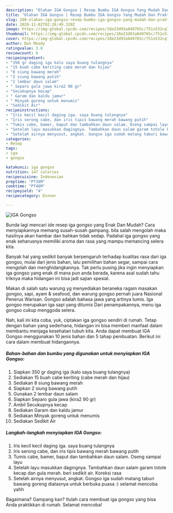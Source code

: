 ```yaml
---
description: "Olahan IGA Gongso | Resep Bumbu IGA Gongso Yang Mudah Dan Praktis"
title: "Olahan IGA Gongso | Resep Bumbu IGA Gongso Yang Mudah Dan Praktis"
slug: 280-olahan-iga-gongso-resep-bumbu-iga-gongso-yang-mudah-dan-praktis
date: 2020-11-02T02:26:49.328Z
image: https://img-global.cpcdn.com/recipes/18e23d93a849765c/751x532cq70/iga-gongso-foto-resep-utama.jpg
thumbnail: https://img-global.cpcdn.com/recipes/18e23d93a849765c/751x532cq70/iga-gongso-foto-resep-utama.jpg
cover: https://img-global.cpcdn.com/recipes/18e23d93a849765c/751x532cq70/iga-gongso-foto-resep-utama.jpg
author: Don Moody
ratingvalue: 3.8
reviewcount: 6
recipeingredient:
- "350 gr daging iga kalo saya buang tulangnya"
- "15 buah cabe keriting cabe merah dan hijau"
- "8 siung bawang merah"
- "2 siung bawang putih"
- "2 lembar daun salam"
- " Separo gula jawa kira2 90 gr"
- "Secukupnya kecap"
- " Garam dan kaldu jamur"
- " Minyak goreng untuk menumis"
- "Sedikit Air"
recipeinstructions:
- "Iris kecil kecil daging iga. saya buang tulangnya"
- "Iris serong cabe, dan iris tipis bawang merah bawang putih"
- "Tumis cabe, bamer, baput dan tambahkan daun salam. Oseng sampai layu"
- "Setelah layu masukkan dagingnya. Tambahkan daun salam garam totole kecap dan gula merah. beri sedikit air. Koreksi rasa"
- "Setelah airnya menyusut, angkat. Gongso iga sudah matang taburi bawang goreng diatasnya untuk berbuka puasa :) selamat mencoba yahh"
categories:
- Resep
tags:
- iga
- gongso

katakunci: iga gongso 
nutrition: 147 calories
recipecuisine: Indonesian
preptime: "PT36M"
cooktime: "PT46M"
recipeyield: "4"
recipecategory: Dinner

---
```



![IGA Gongso](https://img-global.cpcdn.com/recipes/18e23d93a849765c/751x532cq70/iga-gongso-foto-resep-utama.jpg)

Bunda lagi mencari ide resep iga gongso yang Enak Dan Mudah? Cara menyiapkannya memang susah-susah gampang. bila salah mengolah maka hasilnya akan hambar dan bahkan tidak sedap. Padahal iga gongso yang enak seharusnya memiliki aroma dan rasa yang mampu memancing selera kita.

Banyak hal yang sedikit banyak berpengaruh terhadap kualitas rasa dari iga gongso, mulai dari jenis bahan, lalu pemilihan bahan segar, sampai cara mengolah dan menghidangkannya. Tak perlu pusing jika ingin menyiapkan iga gongso yang enak di mana pun anda berada, karena asal sudah tahu triknya maka hidangan ini bisa jadi sajian spesial.

Makan di salah satu warung yg menyediakan beraneka ragam masakan gongso, sapi, ayam &amp; seafood, dan warung gongso pernah juara Nasional Penerus Warisan. Gongso adalah bahasa jawa yang artinya tumis. Iga gongso merupakan iga sapi yang ditumis Dari penampakannya, menu iga gongso cukup menggoda selera.


Nah, kali ini kita coba, yuk, ciptakan iga gongso sendiri di rumah. Tetap dengan bahan yang sederhana, hidangan ini bisa memberi manfaat dalam membantu menjaga kesehatan tubuh kita. Anda dapat membuat IGA Gongso menggunakan 10 jenis bahan dan 5 tahap pembuatan. Berikut ini cara dalam membuat hidangannya.

<!--inarticleads1-->

##### Bahan-bahan dan bumbu yang digunakan untuk menyiapkan IGA Gongso:

1. Siapkan 350 gr daging iga (kalo saya buang tulangnya)
1. Sediakan 15 buah cabe keriting (cabe merah dan hijau)
1. Sediakan 8 siung bawang merah
1. Siapkan 2 siung bawang putih
1. Gunakan 2 lembar daun salam
1. Siapkan  Separo gula jawa (kira2 90 gr)
1. Ambil Secukupnya kecap
1. Sediakan  Garam dan kaldu jamur
1. Sediakan  Minyak goreng untuk menumis
1. Sediakan Sedikit Air




<!--inarticleads2-->

##### Langkah-langkah menyiapkan IGA Gongso:

1. Iris kecil kecil daging iga. saya buang tulangnya
1. Iris serong cabe, dan iris tipis bawang merah bawang putih
1. Tumis cabe, bamer, baput dan tambahkan daun salam. Oseng sampai layu
1. Setelah layu masukkan dagingnya. Tambahkan daun salam garam totole kecap dan gula merah. beri sedikit air. Koreksi rasa
1. Setelah airnya menyusut, angkat. Gongso iga sudah matang taburi bawang goreng diatasnya untuk berbuka puasa :) selamat mencoba yahh




Bagaimana? Gampang kan? Itulah cara membuat iga gongso yang bisa Anda praktikkan di rumah. Selamat mencoba!
